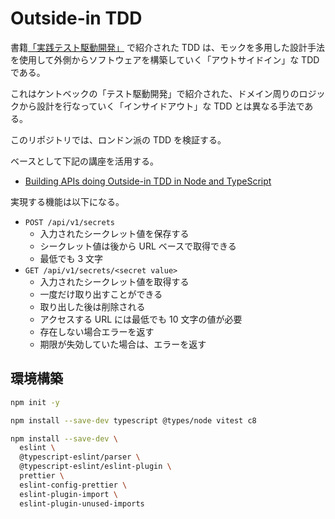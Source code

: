 # Outside-in TDD

書籍[「実践テスト駆動開発」](https://www.amazon.co.jp/%E5%AE%9F%E8%B7%B5%E3%83%86%E3%82%B9%E3%83%88%E9%A7%86%E5%8B%95%E9%96%8B%E7%99%BA-Object-Oriented-SELECTION-Freeman/dp/4798124583/ref=sr_1_1?__mk_ja_JP=%E3%82%AB%E3%82%BF%E3%82%AB%E3%83%8A&crid=1YXVQ95Q37X6U&keywords=%E5%AE%9F%E8%B7%B5%E3%83%86%E3%82%B9%E3%83%88%E9%A7%86%E5%8B%95%E9%96%8B%E7%99%BA&qid=1652128682&sprefix=%E5%AE%9F%E8%B7%B5%E3%83%86%E3%82%B9%E3%83%88%E9%A7%86%E5%8B%95%E9%96%8B%E7%99%BA%2Caps%2C322&sr=8-1) で紹介された TDD は、モックを多用した設計手法を使用して外側からソフトウェアを構築していく「アウトサイドイン」な TDD である。

これはケントベックの「テスト駆動開発」で紹介された、ドメイン周りのロジックから設計を行なっていく「インサイドアウト」な TDD とは異なる手法である。

このリポジトリでは、ロンドン派の TDD を検証する。

ベースとして下記の講座を活用する。

- [Building APIs doing Outside-in TDD in Node and TypeScript](https://www.udemy.com/course/building-apis-doing-outside-in-tdd-in-node-and-typescript/learn/lecture/29854486#overview)

実現する機能は以下になる。

- `POST /api/v1/secrets`
  - 入力されたシークレット値を保存する
  - シークレット値は後から URL ベースで取得できる
  - 最低でも 3 文字
- `GET /api/v1/secrets/<secret value>`
  - 入力されたシークレット値を取得する
  - 一度だけ取り出すことができる
  - 取り出した後は削除される
  - アクセスする URL には最低でも 10 文字の値が必要
  - 存在しない場合エラーを返す
  - 期限が失効していた場合は、エラーを返す

## 環境構築

```bash
npm init -y

npm install --save-dev typescript @types/node vitest c8

npm install --save-dev \
  eslint \
  @typescript-eslint/parser \
  @typescript-eslint/eslint-plugin \
  prettier \
  eslint-config-prettier \
  eslint-plugin-import \
  eslint-plugin-unused-imports
```
